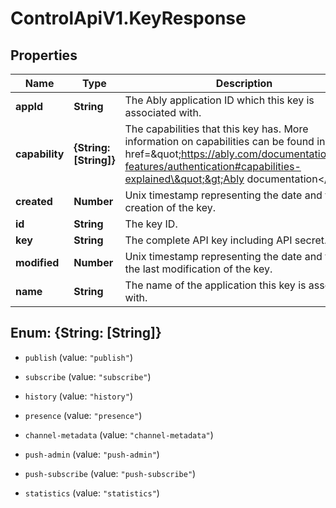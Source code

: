 # ControlApiV1.KeyResponse

## Properties

Name | Type | Description | Notes
------------ | ------------- | ------------- | -------------
**appId** | **String** | The Ably application ID which this key is associated with. | [optional] 
**capability** | **{String: [String]}** | The capabilities that this key has. More information on capabilities can be found in the &lt;a href&#x3D;\&quot;https://ably.com/documentation/core-features/authentication#capabilities-explained\&quot;&gt;Ably documentation&lt;/a&gt;. | [optional] 
**created** | **Number** | Unix timestamp representing the date and time of creation of the key. | [optional] 
**id** | **String** | The key ID. | [optional] 
**key** | **String** | The complete API key including API secret. | [optional] 
**modified** | **Number** | Unix timestamp representing the date and time of the last modification of the key. | [optional] 
**name** | **String** | The name of the application this key is associated with. | [optional] 



## Enum: {String: [String]}


* `publish` (value: `"publish"`)

* `subscribe` (value: `"subscribe"`)

* `history` (value: `"history"`)

* `presence` (value: `"presence"`)

* `channel-metadata` (value: `"channel-metadata"`)

* `push-admin` (value: `"push-admin"`)

* `push-subscribe` (value: `"push-subscribe"`)

* `statistics` (value: `"statistics"`)





